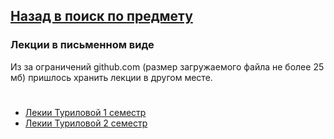 ## [Назад в поиск по предмету](https://github.com/ifanzilka/Mathematics_KPFU/blob/master/links/mathematical-analysis.md)

### Лекции в письменном виде
Из за ограничений github.com (размер загружаемого файла не более 25 мб) пришлось хранить лекции в другом месте.
#
 * [Лекии Туриловой 1 семестр](https://vk.com/doc290925926_571673790?hash=46b20123a98904ef7b&dl=67a38f127261c86455)
 * [Лекии Туриловой 2 семестр](https://vk.com/doc290925926_571674843?hash=1693a84bd4d1ac1ee1&dl=8d3cd8aac6d24c7725)
